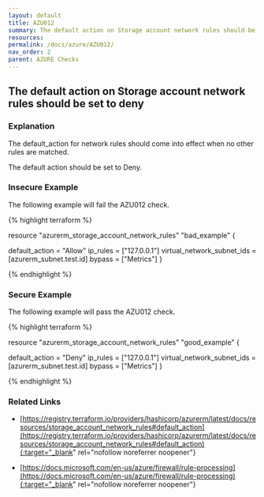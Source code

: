 ```yaml
---
layout: default
title: AZU012
summary: The default action on Storage account network rules should be set to deny [azurerm_storage_account azurerm_storage_account_network_rules] 
resources: 
permalink: /docs/azure/AZU012/
nav_order: 2
parent: AZURE Checks
---
```


## The default action on Storage account network rules should be set to deny

### Explanation


The default_action for network rules should come into effect when no other rules are matched.

The default action should be set to Deny.



### Insecure Example

The following example will fail the AZU012 check.

{% highlight terraform %}

resource "azurerm_storage_account_network_rules" "bad_example" {
  
  default_action             = "Allow"
  ip_rules                   = ["127.0.0.1"]
  virtual_network_subnet_ids = [azurerm_subnet.test.id]
  bypass                     = ["Metrics"]
}

{% endhighlight %}



### Secure Example

The following example will pass the AZU012 check.

{% highlight terraform %}

resource "azurerm_storage_account_network_rules" "good_example" {
  
  default_action             = "Deny"
  ip_rules                   = ["127.0.0.1"]
  virtual_network_subnet_ids = [azurerm_subnet.test.id]
  bypass                     = ["Metrics"]
}

{% endhighlight %}


### Related Links


- [https://registry.terraform.io/providers/hashicorp/azurerm/latest/docs/resources/storage_account_network_rules#default_action](https://registry.terraform.io/providers/hashicorp/azurerm/latest/docs/resources/storage_account_network_rules#default_action){:target="_blank" rel="nofollow noreferrer noopener"}

- [https://docs.microsoft.com/en-us/azure/firewall/rule-processing](https://docs.microsoft.com/en-us/azure/firewall/rule-processing){:target="_blank" rel="nofollow noreferrer noopener"}

